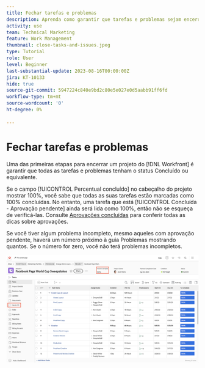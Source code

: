 ```yaml
---
title: Fechar tarefas e problemas
description: Aprenda como garantir que tarefas e problemas sejam encerrados antes de fechar um projeto no [!DNL  Workfront].
activity: use
team: Technical Marketing
feature: Work Management
thumbnail: close-tasks-and-issues.jpeg
type: Tutorial
role: User
level: Beginner
last-substantial-update: 2023-08-16T00:00:00Z
jira: KT-10133
hide: true
source-git-commit: 5947224c840e9bd2c80e5e027e0d5aabb91ff6fd
workflow-type: tm+mt
source-wordcount: '0'
ht-degree: 0%

---
```


# Fechar tarefas e problemas

Uma das primeiras etapas para encerrar um projeto do [!DNL Workfront] é garantir que todas as tarefas e problemas tenham o status Concluído ou equivalente.

Se o campo [!UICONTROL Percentual concluído] no cabeçalho do projeto mostrar 100%, você sabe que todas as suas tarefas estão marcadas como 100% concluídas. No entanto, uma tarefa que está [!UICONTROL Concluída - Aprovação pendente] ainda será lida como 100%, então não se esqueça de verificá-las. Consulte [Aprovações concluídas](https://experienceleague.adobe.com/docs/workfront-learn/tutorials-workfront/manage-work/close-a-project/complete-approvals.html?lang=br) para conferir todas as dicas sobre aprovações.

Se você tiver algum problema incompleto, mesmo aqueles com aprovação pendente, haverá um número próximo à guia Problemas mostrando quantos. Se o número for zero, você não terá problemas incompletos.

![Projeto exibindo [!UICONTROL Porcentagem concluída] e problemas em aberto](assets/close-tasks-and-issues.png)
